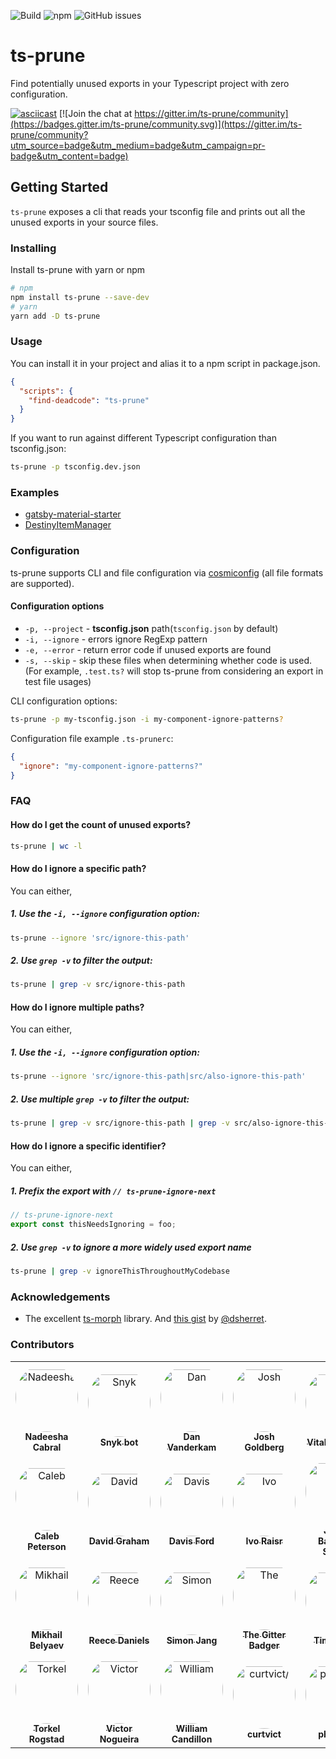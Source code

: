 ![Build](https://img.shields.io/github/workflow/status/nadeesha/ts-prune/Run%20CI%20Pipeline) ![npm](https://img.shields.io/npm/dm/ts-prune) ![GitHub issues](https://img.shields.io/github/issues-raw/nadeesha/ts-prune)

# ts-prune

Find potentially unused exports in your Typescript project with zero configuration.

[![asciicast](https://asciinema.org/a/liQKNmkGkedCnyHuJzzgu7uDI.svg)](https://asciinema.org/a/liQKNmkGkedCnyHuJzzgu7uDI) [![Join the chat at https://gitter.im/ts-prune/community](https://badges.gitter.im/ts-prune/community.svg)](https://gitter.im/ts-prune/community?utm_source=badge&utm_medium=badge&utm_campaign=pr-badge&utm_content=badge)

## Getting Started

`ts-prune` exposes a cli that reads your tsconfig file and prints out all the unused exports in your source files.

### Installing

Install ts-prune with yarn or npm

```sh
# npm
npm install ts-prune --save-dev
# yarn
yarn add -D ts-prune
```

### Usage

You can install it in your project and alias it to a npm script in package.json.

```json
{
  "scripts": {
    "find-deadcode": "ts-prune"
  }
}
```

If you want to run against different Typescript configuration than tsconfig.json:

```sh
ts-prune -p tsconfig.dev.json
```

### Examples

- [gatsby-material-starter](https://github.com/Vagr9K/gatsby-material-starter/blob/bdeba4160319c1977c83ee90e035c7fe1bd1854c/themes/material/package.json#L147)
- [DestinyItemManager](https://github.com/DestinyItemManager/DIM/blob/aeb43dd848b5137656e6f47812189a2beb970089/package.json#L26)

### Configuration

ts-prune supports CLI and file configuration via [cosmiconfig](https://github.com/davidtheclark/cosmiconfig#usage) (all file formats are supported).

#### Configuration options

- `-p, --project` - __tsconfig.json__ path(`tsconfig.json` by default)
- `-i, --ignore` - errors ignore RegExp pattern
- `-e, --error` - return error code if unused exports are found
- `-s, --skip` - skip these files when determining whether code is used. (For example, `.test.ts?` will stop ts-prune from considering an export in test file usages)

CLI configuration options:

```bash
ts-prune -p my-tsconfig.json -i my-component-ignore-patterns?
```

Configuration file example `.ts-prunerc`: 

```json
{
  "ignore": "my-component-ignore-patterns?"
}
```

### FAQ

#### How do I get the count of unused exports?

```sh
ts-prune | wc -l
```

#### How do I ignore a specific path?

You can either,

##### 1. Use the `-i, --ignore` configuration option:

```sh
ts-prune --ignore 'src/ignore-this-path'
```

##### 2. Use `grep -v` to filter the output:

```sh
ts-prune | grep -v src/ignore-this-path
```

#### How do I ignore multiple paths?

You can either,

##### 1. Use the `-i, --ignore` configuration option:

```sh
ts-prune --ignore 'src/ignore-this-path|src/also-ignore-this-path'
```

##### 2. Use multiple `grep -v` to filter the output:

```sh
ts-prune | grep -v src/ignore-this-path | grep -v src/also-ignore-this-path
```

#### How do I ignore a specific identifier?

You can either,

##### 1. Prefix the export with `// ts-prune-ignore-next`

```ts
// ts-prune-ignore-next
export const thisNeedsIgnoring = foo;
```

##### 2. Use `grep -v` to ignore a more widely used export name

```sh
ts-prune | grep -v ignoreThisThroughoutMyCodebase
```

### Acknowledgements

- The excellent [ts-morph](https://github.com/dsherret/ts-morph) library. And [this gist](https://gist.github.com/dsherret/0bae87310ce24866ae22425af80a9864) by [@dsherret](https://github.com/dsherret).

### Contributors

<table>
<tr>
    <td align="center" style="word-wrap: break-word; width: 150.0; height: 150.0">
        <a href=https://github.com/nadeesha>
            <img src=https://avatars.githubusercontent.com/u/2942312?v=4 width="100;"  style="border-radius:50%;align-items:center;justify-content:center;overflow:hidden;padding-top:10px" alt=Nadeesha Cabral/>
            <br />
            <sub style="font-size:14px"><b>Nadeesha Cabral</b></sub>
        </a>
    </td>
    <td align="center" style="word-wrap: break-word; width: 150.0; height: 150.0">
        <a href=https://github.com/snyk-bot>
            <img src=https://avatars.githubusercontent.com/u/19733683?v=4 width="100;"  style="border-radius:50%;align-items:center;justify-content:center;overflow:hidden;padding-top:10px" alt=Snyk bot/>
            <br />
            <sub style="font-size:14px"><b>Snyk bot</b></sub>
        </a>
    </td>
    <td align="center" style="word-wrap: break-word; width: 150.0; height: 150.0">
        <a href=https://github.com/danvk>
            <img src=https://avatars.githubusercontent.com/u/98301?v=4 width="100;"  style="border-radius:50%;align-items:center;justify-content:center;overflow:hidden;padding-top:10px" alt=Dan Vanderkam/>
            <br />
            <sub style="font-size:14px"><b>Dan Vanderkam</b></sub>
        </a>
    </td>
    <td align="center" style="word-wrap: break-word; width: 150.0; height: 150.0">
        <a href=https://github.com/JoshuaKGoldberg>
            <img src=https://avatars.githubusercontent.com/u/3335181?v=4 width="100;"  style="border-radius:50%;align-items:center;justify-content:center;overflow:hidden;padding-top:10px" alt=Josh Goldberg/>
            <br />
            <sub style="font-size:14px"><b>Josh Goldberg</b></sub>
        </a>
    </td>
    <td align="center" style="word-wrap: break-word; width: 150.0; height: 150.0">
        <a href=https://github.com/vitalyiegorov>
            <img src=https://avatars.githubusercontent.com/u/586558?v=4 width="100;"  style="border-radius:50%;align-items:center;justify-content:center;overflow:hidden;padding-top:10px" alt=Vitaly Iegorov/>
            <br />
            <sub style="font-size:14px"><b>Vitaly Iegorov</b></sub>
        </a>
    </td>
    <td align="center" style="word-wrap: break-word; width: 150.0; height: 150.0">
        <a href=https://github.com/amir-arad>
            <img src=https://avatars.githubusercontent.com/u/6019373?v=4 width="100;"  style="border-radius:50%;align-items:center;justify-content:center;overflow:hidden;padding-top:10px" alt=Amir Arad/>
            <br />
            <sub style="font-size:14px"><b>Amir Arad</b></sub>
        </a>
    </td>
</tr>
<tr>
    <td align="center" style="word-wrap: break-word; width: 150.0; height: 150.0">
        <a href=https://github.com/calebpeterson>
            <img src=https://avatars.githubusercontent.com/u/18555288?v=4 width="100;"  style="border-radius:50%;align-items:center;justify-content:center;overflow:hidden;padding-top:10px" alt=Caleb Peterson/>
            <br />
            <sub style="font-size:14px"><b>Caleb Peterson</b></sub>
        </a>
    </td>
    <td align="center" style="word-wrap: break-word; width: 150.0; height: 150.0">
        <a href=https://github.com/dgraham>
            <img src=https://avatars.githubusercontent.com/u/122102?v=4 width="100;"  style="border-radius:50%;align-items:center;justify-content:center;overflow:hidden;padding-top:10px" alt=David Graham/>
            <br />
            <sub style="font-size:14px"><b>David Graham</b></sub>
        </a>
    </td>
    <td align="center" style="word-wrap: break-word; width: 150.0; height: 150.0">
        <a href=https://github.com/daviseford>
            <img src=https://avatars.githubusercontent.com/u/9663863?v=4 width="100;"  style="border-radius:50%;align-items:center;justify-content:center;overflow:hidden;padding-top:10px" alt=Davis Ford/>
            <br />
            <sub style="font-size:14px"><b>Davis Ford</b></sub>
        </a>
    </td>
    <td align="center" style="word-wrap: break-word; width: 150.0; height: 150.0">
        <a href=https://github.com/ivosh>
            <img src=https://avatars.githubusercontent.com/u/1327828?v=4 width="100;"  style="border-radius:50%;align-items:center;justify-content:center;overflow:hidden;padding-top:10px" alt=Ivo Raisr/>
            <br />
            <sub style="font-size:14px"><b>Ivo Raisr</b></sub>
        </a>
    </td>
    <td align="center" style="word-wrap: break-word; width: 150.0; height: 150.0">
        <a href=https://github.com/jtbandes>
            <img src=https://avatars.githubusercontent.com/u/14237?v=4 width="100;"  style="border-radius:50%;align-items:center;justify-content:center;overflow:hidden;padding-top:10px" alt=Jacob Bandes-Storch/>
            <br />
            <sub style="font-size:14px"><b>Jacob Bandes-Storch</b></sub>
        </a>
    </td>
    <td align="center" style="word-wrap: break-word; width: 150.0; height: 150.0">
        <a href=https://github.com/koddsson>
            <img src=https://avatars.githubusercontent.com/u/318208?v=4 width="100;"  style="border-radius:50%;align-items:center;justify-content:center;overflow:hidden;padding-top:10px" alt=Kristján Oddsson/>
            <br />
            <sub style="font-size:14px"><b>Kristján Oddsson</b></sub>
        </a>
    </td>
</tr>
<tr>
    <td align="center" style="word-wrap: break-word; width: 150.0; height: 150.0">
        <a href=https://github.com/mqqza>
            <img src=https://avatars.githubusercontent.com/u/9381249?v=4 width="100;"  style="border-radius:50%;align-items:center;justify-content:center;overflow:hidden;padding-top:10px" alt=Mikhail Belyaev/>
            <br />
            <sub style="font-size:14px"><b>Mikhail Belyaev</b></sub>
        </a>
    </td>
    <td align="center" style="word-wrap: break-word; width: 150.0; height: 150.0">
        <a href=https://github.com/rubengmurray>
            <img src=https://avatars.githubusercontent.com/u/31162373?v=4 width="100;"  style="border-radius:50%;align-items:center;justify-content:center;overflow:hidden;padding-top:10px" alt=Reece Daniels/>
            <br />
            <sub style="font-size:14px"><b>Reece Daniels</b></sub>
        </a>
    </td>
    <td align="center" style="word-wrap: break-word; width: 150.0; height: 150.0">
        <a href=https://github.com/SimonJang>
            <img src=https://avatars.githubusercontent.com/u/10977475?v=4 width="100;"  style="border-radius:50%;align-items:center;justify-content:center;overflow:hidden;padding-top:10px" alt=Simon Jang/>
            <br />
            <sub style="font-size:14px"><b>Simon Jang</b></sub>
        </a>
    </td>
    <td align="center" style="word-wrap: break-word; width: 150.0; height: 150.0">
        <a href=https://github.com/gitter-badger>
            <img src=https://avatars.githubusercontent.com/u/8518239?v=4 width="100;"  style="border-radius:50%;align-items:center;justify-content:center;overflow:hidden;padding-top:10px" alt=The Gitter Badger/>
            <br />
            <sub style="font-size:14px"><b>The Gitter Badger</b></sub>
        </a>
    </td>
    <td align="center" style="word-wrap: break-word; width: 150.0; height: 150.0">
        <a href=https://github.com/timbodeit>
            <img src=https://avatars.githubusercontent.com/u/4222754?v=4 width="100;"  style="border-radius:50%;align-items:center;justify-content:center;overflow:hidden;padding-top:10px" alt=Tim Bodeit/>
            <br />
            <sub style="font-size:14px"><b>Tim Bodeit</b></sub>
        </a>
    </td>
    <td align="center" style="word-wrap: break-word; width: 150.0; height: 150.0">
        <a href=https://github.com/sauntimo>
            <img src=https://avatars.githubusercontent.com/u/2720466?v=4 width="100;"  style="border-radius:50%;align-items:center;justify-content:center;overflow:hidden;padding-top:10px" alt=Tim Saunders/>
            <br />
            <sub style="font-size:14px"><b>Tim Saunders</b></sub>
        </a>
    </td>
</tr>
<tr>
    <td align="center" style="word-wrap: break-word; width: 150.0; height: 150.0">
        <a href=https://github.com/torkelrogstad>
            <img src=https://avatars.githubusercontent.com/u/16610775?v=4 width="100;"  style="border-radius:50%;align-items:center;justify-content:center;overflow:hidden;padding-top:10px" alt=Torkel Rogstad/>
            <br />
            <sub style="font-size:14px"><b>Torkel Rogstad</b></sub>
        </a>
    </td>
    <td align="center" style="word-wrap: break-word; width: 150.0; height: 150.0">
        <a href=https://github.com/felladrin>
            <img src=https://avatars.githubusercontent.com/u/418083?v=4 width="100;"  style="border-radius:50%;align-items:center;justify-content:center;overflow:hidden;padding-top:10px" alt=Victor Nogueira/>
            <br />
            <sub style="font-size:14px"><b>Victor Nogueira</b></sub>
        </a>
    </td>
    <td align="center" style="word-wrap: break-word; width: 150.0; height: 150.0">
        <a href=https://github.com/wcandillon>
            <img src=https://avatars.githubusercontent.com/u/306134?v=4 width="100;"  style="border-radius:50%;align-items:center;justify-content:center;overflow:hidden;padding-top:10px" alt=William Candillon/>
            <br />
            <sub style="font-size:14px"><b>William Candillon</b></sub>
        </a>
    </td>
    <td align="center" style="word-wrap: break-word; width: 150.0; height: 150.0">
        <a href=https://github.com/curtvict>
            <img src=https://avatars.githubusercontent.com/u/96080054?v=4 width="100;"  style="border-radius:50%;align-items:center;justify-content:center;overflow:hidden;padding-top:10px" alt=curtvict/>
            <br />
            <sub style="font-size:14px"><b>curtvict</b></sub>
        </a>
    </td>
    <td align="center" style="word-wrap: break-word; width: 150.0; height: 150.0">
        <a href=https://github.com/phiresky>
            <img src=https://avatars.githubusercontent.com/u/2303841?v=4 width="100;"  style="border-radius:50%;align-items:center;justify-content:center;overflow:hidden;padding-top:10px" alt=phiresky/>
            <br />
            <sub style="font-size:14px"><b>phiresky</b></sub>
        </a>
    </td>
</tr>
</table>
